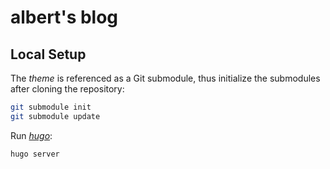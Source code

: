 # albert's blog

## Local Setup

The _theme_ is referenced as a Git submodule, thus initialize the submodules after cloning the repository:

```sh
git submodule init
git submodule update
```

Run [_hugo_](https://gohugo.io/):

```sh
hugo server
```